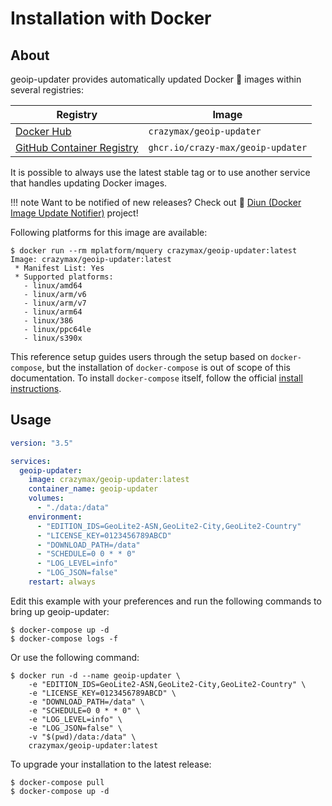 # Installation with Docker

## About

geoip-updater provides automatically updated Docker :whale: images within several registries:

| Registry                                                                                         | Image                           |
|--------------------------------------------------------------------------------------------------|---------------------------------|
| [Docker Hub](https://hub.docker.com/r/crazymax/geoip-updater/)                             | `crazymax/geoip-updater`                 |
| [GitHub Container Registry](https://github.com/users/crazy-max/packages/container/package/geoip-updater)  | `ghcr.io/crazy-max/geoip-updater`        |

It is possible to always use the latest stable tag or to use another service that handles updating Docker images.

!!! note
    Want to be notified of new releases? Check out :bell: [Diun (Docker Image Update Notifier)](https://github.com/crazy-max/diun) project!

Following platforms for this image are available:

```shell
$ docker run --rm mplatform/mquery crazymax/geoip-updater:latest
Image: crazymax/geoip-updater:latest
 * Manifest List: Yes
 * Supported platforms:
   - linux/amd64
   - linux/arm/v6
   - linux/arm/v7
   - linux/arm64
   - linux/386
   - linux/ppc64le
   - linux/s390x
```

This reference setup guides users through the setup based on `docker-compose`, but the installation of `docker-compose`
is out of scope of this documentation. To install `docker-compose` itself, follow the official
[install instructions](https://docs.docker.com/compose/install/).

## Usage

```yaml
version: "3.5"

services:
  geoip-updater:
    image: crazymax/geoip-updater:latest
    container_name: geoip-updater
    volumes:
      - "./data:/data"
    environment:
      - "EDITION_IDS=GeoLite2-ASN,GeoLite2-City,GeoLite2-Country"
      - "LICENSE_KEY=0123456789ABCD"
      - "DOWNLOAD_PATH=/data"
      - "SCHEDULE=0 0 * * 0"
      - "LOG_LEVEL=info"
      - "LOG_JSON=false"
    restart: always
```

Edit this example with your preferences and run the following commands to bring up geoip-updater:

```shell
$ docker-compose up -d
$ docker-compose logs -f
```

Or use the following command:

```shell
$ docker run -d --name geoip-updater \
    -e "EDITION_IDS=GeoLite2-ASN,GeoLite2-City,GeoLite2-Country" \
    -e "LICENSE_KEY=0123456789ABCD" \
    -e "DOWNLOAD_PATH=/data" \
    -e "SCHEDULE=0 0 * * 0" \
    -e "LOG_LEVEL=info" \
    -e "LOG_JSON=false" \
    -v "$(pwd)/data:/data" \
    crazymax/geoip-updater:latest
```

To upgrade your installation to the latest release:

```shell
$ docker-compose pull
$ docker-compose up -d
```
